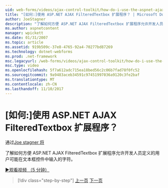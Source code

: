```yaml
---
uid: web-forms/videos/ajax-control-toolkit/how-do-i-use-the-aspnet-ajax-filteredtextbox-extender
title: "[如何:]使用 ASP.NET AJAX FilteredTextbox 扩展程序？ | Microsoft Docs"
author: JoeStagner
description: "了解如何方便 ASP.NET AJAX FilteredTextbox 扩展程序允许开发人员定义的用户可能在文本框控件中输入的字符。"
ms.author: aspnetcontent
manager: wpickett
ms.date: 01/31/2007
ms.topic: article
ms.assetid: 919b509c-37e8-4765-92a4-70277bd87269
ms.technology: dotnet-webforms
ms.prod: .net-framework
msc.legacyurl: /web-forms/videos/ajax-control-toolkit/how-do-i-use-the-aspnet-ajax-filteredtextbox-extender
msc.type: video
ms.openlocfilehash: 5f7a612adc715ea18bed56c2c06b7fad78f0fc52
ms.sourcegitcommit: 9a9483aceb34591c97451997036a9120c3fe2baf
ms.translationtype: MT
ms.contentlocale: zh-CN
ms.lasthandoff: 11/10/2017
---
```

<a name="how-do-i-use-the-aspnet-ajax-filteredtextbox-extender"></a>[如何:]使用 ASP.NET AJAX FilteredTextbox 扩展程序？
====================
通过[Joe stagner 将](https://github.com/JoeStagner)

了解如何方便 ASP.NET AJAX FilteredTextbox 扩展程序允许开发人员定义的用户可能在文本框控件中输入的字符。

[&#9654;观看视频 （5 分钟）](https://channel9.msdn.com/Blogs/ASP-NET-Site-Videos/how-do-i-use-the-aspnet-ajax-filteredtextbox-extender)

>[!div class="step-by-step"]
[上一页](how-do-i-use-the-aspnet-ajax-dynamicpopulate-extender.md)
[下一页](how-do-i-use-the-aspnet-ajax-hovermenu-extender.md)
